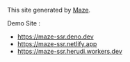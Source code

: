 This site generated by [Maze](https://github.com/herudi/maze).

Demo Site : 
* https://maze-ssr.deno.dev
* https://maze-ssr.netlify.app
* https://maze-ssr.herudi.workers.dev